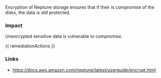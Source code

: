 
Encryption of Neptune storage ensures that if their is compromise of the disks, the data is still protected.

### Impact
Unencrypted sensitive data is vulnerable to compromise.

<!-- DO NOT CHANGE -->
{{ remediationActions }}

### Links
- https://docs.aws.amazon.com/neptune/latest/userguide/encrypt.html
        